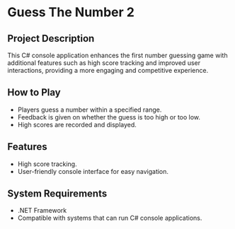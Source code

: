 # Guess The Number 2

## Project Description
This C# console application enhances the first number guessing game with additional features such as high score tracking and improved user interactions, providing a more engaging and competitive experience.

## How to Play
- Players guess a number within a specified range.
- Feedback is given on whether the guess is too high or too low.
- High scores are recorded and displayed.

## Features
- High score tracking.
- User-friendly console interface for easy navigation.

## System Requirements
- .NET Framework
- Compatible with systems that can run C# console applications.
